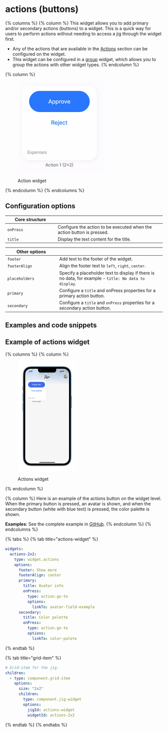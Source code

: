 # actions (buttons)

{% columns %}
{% column %}
This widget allows you to add primary and/or secondary actions (buttons) to a widget. This is a quick way for users to perform actions without needing to access a jig through the widget first.

* Any of the actions that are available in the [Actions](../Actions.md) section can be configured on the widget.
* This widget can be configured in a [group](<Content widget components/group.md>) widget, which allows you to group the actions with other widget types.
{% endcolumn %}

{% column %}
<figure><img src="../../.gitbook/assets/WD-actions.png" alt="Action widget"><figcaption><p>Action widget</p></figcaption></figure>
{% endcolumn %}
{% endcolumns %}

## Configuration options

<table><thead><tr><th width="146.9140625">Core structure</th><th></th></tr></thead><tbody><tr><td><code>onPress</code></td><td>Configure the action to be executed when the action button is pressed.</td></tr><tr><td><code>title</code></td><td>Display the text content for the title.</td></tr></tbody></table>

<table><thead><tr><th width="152.109375">Other options</th><th></th></tr></thead><tbody><tr><td><code>footer</code></td><td>Add text to the footer of the widget.</td></tr><tr><td><code>footerAlign</code></td><td>Align the footer text to <code>left</code>, <code>right</code>, <code>center</code>.</td></tr><tr><td><code>placeholders</code></td><td>Specify a placeholder text to display if there is no data, for example - <code>title: No data to display</code>.</td></tr><tr><td><code>primary</code></td><td>Configure a <code>title</code> and onPress properties for a primary action button.</td></tr><tr><td><code>secondary</code></td><td>Configure a <code>title</code> and <code>onPress</code> properties for a secondary action button.</td></tr></tbody></table>

## Examples and code snippets

## Example of actions widget

{% columns %}
{% column %}
<figure><img src="../../.gitbook/assets/wd-action.png" alt="Actions widget" width="188"><figcaption><p>Actions widget</p></figcaption></figure>
{% endcolumn %}

{% column %}
Here is an example of the actions button on the widget level. When the primary button is pressed, an avatar is shown, and when the secondary button (white with blue text) is pressed, the color palette is shown.

**Examples**: See the complete example in [GitHub](https://github.com/jigx-com/jigx-samples/blob/main/quickstart/jigx-samples/jigs/widgets/action/actions.jigx).
{% endcolumn %}
{% endcolumns %}

{% tabs %}
{% tab title="actions-widget" %}
```yaml
widgets:
  actions-2x2:
    type: widget.actions
    options:
      footer: Show more
      footerAlign: center
      primary:
        title: Avatar info
        onPress:
          type: action.go-to
          options:
            linkTo: avatar-field-example
      secondary:
        title: Color palette
        onPress:
          type: action.go-to
          options:
            linkTo: color-palete
```
{% endtab %}

{% tab title="grid-item" %}
```yaml
# Grid-item for the jig.
children:
  - type: component.grid-item
    options:
      size: "2x2"
      children: 
        type: component.jig-widget
        options:
          jigId: actions-widget
          widgetId: actions-2x2
```
{% endtab %}
{% endtabs %}
